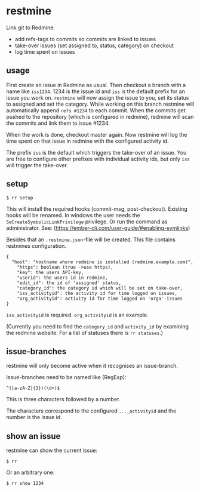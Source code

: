 # restmine

Link git to Redmine:

* add refs-tags to commits so commits are linked to issues
* take-over issues (set assigned to, status, category) on checkout
* log time spent on issues


## usage

First create an issue in Redmine as usual. Then checkout a branch with a name
like `iss1234`. 1234 is the issue id and `iss` is the default prefix for an
issue you work on. `restmine` will now assign the issue to you, set its status
to assigned and set the category. While working on this branch restmine will
automatically append `refs #1234` to each commit. When the commits get pushed
to the repository (which is configured in redmine), redmine will scan the
commits and link them to issue #1234.

When the work is done, checkout master again. Now restmine will log the time
spent on that issue in redmine with the configured activity id.


The prefix `iss` is the default which triggers the take-over of an issue. You
are free to configure other prefixes with individual activity ids, but only
`iss` will trigger the take-over.


## setup

    $ rr setup

This will install the required hooks (commit-msg, post-checkout). Existing
hooks will be renamed. In windows the user needs the
`SeCreateSymbolicLinkPrivilege` privilege. Or run the command as administrator.
See: (https://ember-cli.com/user-guide/#enabling-symlinks)

Besides that an `.restmine.json`-file will be created. This file contains
restmines configuration.

    {
      "host": "hostname where redmine is installed (redmine.example.com)",
        "https": boolean (true ->use https),
        "key": the users API-key,
        "userid": the users id in redmine,
        "edit_id": the id of 'assigned' status,
        "category_id": the category id which will be set on take-over,
        "iss_activityid": the activity id for time logged on issues,
        "org_activityid": activity id for time logged on 'orga'-issues
    }

`iss_activityid` is required. `org_activityid` is an example.

(Currently you need to find the `category_id` and `activity_id` by examining
the redmine website. For a list of statuses there is `rr statuses`.)

## issue-branches

restmine will only become active when it recognises an issue-branch.

Issue-branches need to be named like (RegExp):

    ^([a-zA-Z]{3})(\d+)$

This is three characters followed by a number.

The characters correspond to the configured `..._activityid`
and the number is the issue id.

## show an issue

restmine can show the current issue:

    $ rr

Or an arbitrary one:

    $ rr show 1234

